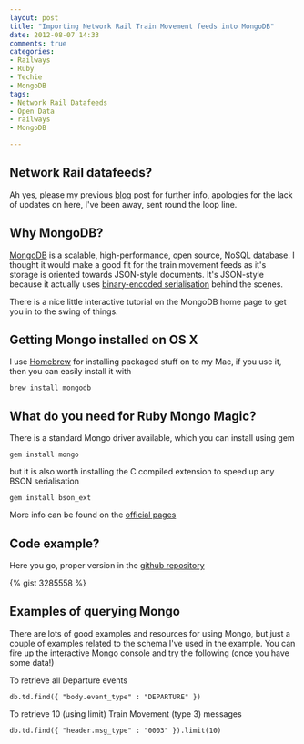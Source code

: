 ```yaml
---
layout: post
title: "Importing Network Rail Train Movement feeds into MongoDB"
date: 2012-08-07 14:33
comments: true
categories:
- Railways
- Ruby
- Techie
- MongoDB
tags:
- Network Rail Datafeeds
- Open Data
- railways
- MongoDB

---
```

## Network Rail datafeeds?
Ah yes, please my previous [blog](http://jamesjefferies.com/2012/07/04/getting-started-with-network-rails-datafeeds/) post for further info, apologies for the lack of updates on here, I've been away, sent round the loop line.


## Why MongoDB?

[MongoDB](http://www.mongodb.org/) is a scalable, high-performance, open source, NoSQL database. I thought it would make a good fit for the train movement feeds as it's storage is oriented towards JSON-style documents. It's JSON-style because it actually uses [binary-encoded serialisation](http://bsonspec.org/) behind the scenes.

There is a nice little interactive tutorial on the MongoDB home page to get you in to the swing of things.

## Getting Mongo installed on OS X
I use [Homebrew](http://mxcl.github.com/homebrew/) for installing packaged stuff on to my Mac, if you use it, then you can easily install it with 

```
brew install mongodb
```

## What do you need for Ruby Mongo Magic?
There is a standard Mongo driver available, which you can install using gem
```
gem install mongo
```
but it is also worth installing the C compiled extension to speed up any BSON serialisation
``` 
gem install bson_ext
```

More info can be found on the [official pages](http://www.mongodb.org/display/DOCS/Ruby+Language+Center)

## Code example? 

Here you go, proper version in the [github repository](https://github.com/jamesjefferies/national-rail-datafeeds-ruby-examples)

{% gist 3285558 %}

## Examples of querying Mongo
There are lots of good examples and resources for using Mongo, but just a couple of examples related to the schema I've used in the example. You can fire up the interactive Mongo console and try the following (once you have some data!)

To retrieve all Departure events

```
db.td.find({ "body.event_type" : "DEPARTURE" })
```

To retrieve 10 (using limit) Train Movement (type 3) messages

```
db.td.find({ "header.msg_type" : "0003" }).limit(10)
```





